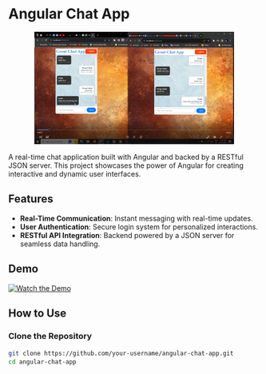 # Angular Chat App

<p align="center">
    <img src="https://github.com/ParagUnhale1998/Angular-Chat-App/blob/main/Screenshot%20(549).png" alt="Angular Chat App" width="400" />
</p>

A real-time chat application built with Angular and backed by a RESTful JSON server. This project showcases the power of Angular for creating interactive and dynamic user interfaces.

## Features

- **Real-Time Communication**: Instant messaging with real-time updates.
- **User Authentication**: Secure login system for personalized interactions.
- **RESTful API Integration**: Backend powered by a JSON server for seamless data handling.

## Demo

[![Watch the Demo](path/to/your/demo.png)](https://www.linkedin.com/posts/parag-unhale_angular-devloper-job-activity-7111949863570800640-Nw8H/?utm_source=share&utm_medium=member_desktop)

## How to Use

### Clone the Repository

```bash
git clone https://github.com/your-username/angular-chat-app.git
cd angular-chat-app
